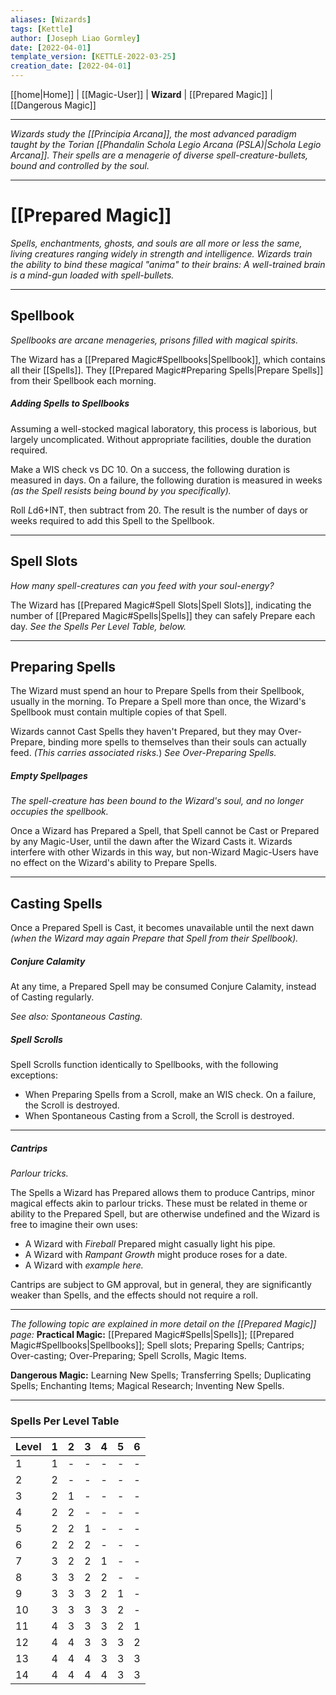 ```yaml
---
aliases: [Wizards]
tags: [Kettle]
author: [Joseph Liao Gormley]
date: [2022-04-01]
template_version: [KETTLE-2022-03-25]
creation_date: [2022-04-01]
---
```

[[home|Home]] | [[Magic-User]] | **Wizard** | [[Prepared Magic]] | [[Dangerous Magic]]
___
*Wizards study the [[Principia Arcana]], the most advanced paradigm taught by the Torian [[Phandalin Schola Legio Arcana (PSLA)|Schola Legio Arcana]]. Their spells are a menagerie of diverse spell-creature-bullets, bound and controlled by the soul.*
___
# [[Prepared Magic]]
*Spells, enchantments, ghosts, and souls are all more or less the same, living creatures ranging widely in strength and intelligence. Wizards train the ability to bind these magical "anima" to their brains: A well-trained brain is a mind-gun loaded with spell-bullets.*

___
## Spellbook
*Spellbooks are arcane menageries, prisons filled with magical spirits.*

The Wizard has a [[Prepared Magic#Spellbooks|Spellbook]], which contains all their [[Spells]]. They [[Prepared Magic#Preparing Spells|Prepare Spells]] from their Spellbook each morning.

##### Adding Spells to Spellbooks
Assuming a well-stocked magical laboratory, this process is laborious, but largely uncomplicated. Without appropriate facilities, double the duration required.

Make a WIS check vs DC 10. On a success, the following duration is measured in days. On a failure, the following duration is measured in weeks *(as the Spell resists being bound by you specifically).*

Roll $L$d6+INT, then subtract from 20. The result is the number of days or weeks required to add this Spell to the Spellbook. 

___
## Spell Slots
*How many spell-creatures can you feed with your soul-energy?*

The Wizard has [[Prepared Magic#Spell Slots|Spell Slots]], indicating the number of [[Prepared Magic#Spells|Spells]] they can safely Prepare each day. *See the Spells Per Level Table, below.*

___
## Preparing Spells
The Wizard must spend an hour to Prepare Spells from their Spellbook, usually in the morning. To Prepare a Spell more than once, the Wizard's Spellbook must contain multiple copies of that Spell. 

Wizards cannot Cast Spells they haven't Prepared, but they may Over-Prepare, binding more spells to themselves than their souls can actually feed. *(This carries associated risks.*) *See Over-Preparing Spells.*

##### Empty Spellpages
*The spell-creature has been bound to the Wizard's soul, and no longer occupies the spellbook.*

Once a Wizard has Prepared a Spell, that Spell cannot be Cast or Prepared by any Magic-User, until the dawn after the Wizard Casts it. Wizards interfere with other Wizards in this way, but non-Wizard Magic-Users have no effect on the Wizard's ability to Prepare Spells.

___
## Casting Spells
Once a Prepared Spell is Cast, it becomes unavailable until the next dawn *(when the Wizard may again Prepare that Spell from their Spellbook).*

##### Conjure Calamity
At any time, a Prepared Spell may be consumed Conjure Calamity, instead of Casting regularly.

*See also: Spontaneous Casting.*

##### Spell Scrolls
<!--~~Spell Scrolls are akin to individual entries in the Wizard's Spellbook, but are less durable.~~-->Spell Scrolls function identically to Spellbooks, with the following exceptions:
- When Preparing Spells from a Scroll, make an WIS check. On a failure, the Scroll is destroyed.
- When Spontaneous Casting from a Scroll, the Scroll is destroyed.

___
##### Cantrips
*Parlour tricks.* 

<!--The Wizard may benefit from minor magical effects related to the spells they have prepared, without actually expelling the spell *(i.e. casually lighting a pipe while Fireball is prepared).*-->

The Spells a Wizard has Prepared allows them to produce Cantrips, minor magical effects akin to parlour tricks. These must be related in theme or ability to the Prepared Spell, but are otherwise undefined and the Wizard is free to imagine their own uses:
- A Wizard with *Fireball* Prepared might casually light his pipe. 
- A Wizard with *Rampant Growth* might produce roses for a date.
- A Wizard with *example here.*

Cantrips are subject to GM approval, but in general, they are significantly weaker than Spells, and the effects should not require a roll.
<!--%*, indicating how many spell-creatures they can safely feed soul-energy. %Start with 2 rolled, then choose 1 at first level.*-->
<!--*temporarily binding the spell-creatures to their brains.*-->
<!-- - % Multiple copies of a spell are required for the wizard to prepare a spell more than once. *(If your spellbook only contains one Light spell-creature, you cannot cast it twice.)*-->

___
*The following topic are explained in more detail on the [[Prepared Magic]] page:*
**Practical Magic:** [[Prepared Magic#Spells|Spells]]; [[Prepared Magic#Spellbooks|Spellbooks]]; Spell slots; Preparing Spells; Cantrips; Over-casting; Over-Preparing; Spell Scrolls, Magic Items.

**Dangerous Magic:** Learning New Spells; Transferring Spells; Duplicating Spells; Enchanting Items; Magical Research; Inventing New Spells.
___
### Spells Per Level Table

| Level | 1   | 2   | 3   | 4   | 5   | 6   |
| ----- | --- | --- | --- | --- | --- | --- |
| 1     | 1   | -   | -   | -   | -   | -   |
| 2     | 2   | -   | -   | -   | -   | -   |
| 3     | 2   | 1   | -   | -   | -   | -   |
| 4     | 2   | 2   | -   | -   | -   | -   |
| 5     | 2   | 2   | 1   | -   | -   | -   |
| 6     | 2   | 2   | 2   | -   | -   | -   |
| 7     | 3   | 2   | 2   | 1   | -   | -   |
| 8     | 3   | 3   | 2   | 2   | -   | -   |
| 9     | 3   | 3   | 3   | 2   | 1   | -   |
| 10    | 3   | 3   | 3   | 3   | 2   | -   |
| 11    | 4   | 3   | 3   | 3   | 2   | 1   |
| 12    | 4   | 4   | 3   | 3   | 3   | 2   |
| 13    | 4   | 4   | 4   | 3   | 3   | 3   |
| 14    | 4   | 4   | 4   | 4   | 3   | 3   |

